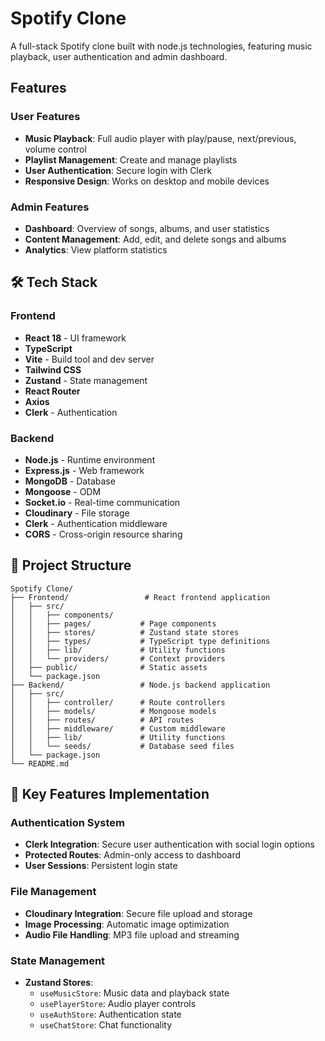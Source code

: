 # Spotify Clone

A full-stack Spotify clone built with node.js technologies, featuring music playback, user authentication and admin dashboard.

##  Features

### User Features
- **Music Playback**: Full audio player with play/pause, next/previous, volume control
- **Playlist Management**: Create and manage playlists
- **User Authentication**: Secure login with Clerk
- **Responsive Design**: Works on desktop and mobile devices


### Admin Features
- **Dashboard**: Overview of songs, albums, and user statistics
- **Content Management**: Add, edit, and delete songs and albums
- **Analytics**: View platform statistics

## 🛠️ Tech Stack

### Frontend
- **React 18** - UI framework
- **TypeScript** 
- **Vite** - Build tool and dev server
- **Tailwind CSS** 
- **Zustand** - State management
- **React Router**
- **Axios** 
- **Clerk** - Authentication

### Backend
- **Node.js** - Runtime environment
- **Express.js** - Web framework
- **MongoDB** - Database
- **Mongoose** - ODM
- **Socket.io** - Real-time communication
- **Cloudinary** - File storage
- **Clerk** - Authentication middleware
- **CORS** - Cross-origin resource sharing

## 📁 Project Structure

```
Spotify Clone/
├── Frontend/                 # React frontend application
│   ├── src/
│   │   ├── components/     
│   │   ├── pages/           # Page components
│   │   ├── stores/          # Zustand state stores
│   │   ├── types/           # TypeScript type definitions
│   │   ├── lib/             # Utility functions
│   │   └── providers/       # Context providers
│   ├── public/              # Static assets
│   └── package.json
├── Backend/                 # Node.js backend application
│   ├── src/
│   │   ├── controller/      # Route controllers
│   │   ├── models/          # Mongoose models
│   │   ├── routes/          # API routes
│   │   ├── middleware/      # Custom middleware
│   │   ├── lib/             # Utility functions
│   │   └── seeds/           # Database seed files
│   └── package.json
└── README.md
```

## 🎯 Key Features Implementation

### Authentication System
- **Clerk Integration**: Secure user authentication with social login options
- **Protected Routes**: Admin-only access to dashboard
- **User Sessions**: Persistent login state

### File Management
- **Cloudinary Integration**: Secure file upload and storage
- **Image Processing**: Automatic image optimization
- **Audio File Handling**: MP3 file upload and streaming

### State Management
- **Zustand Stores**: 
  - `useMusicStore`: Music data and playback state
  - `usePlayerStore`: Audio player controls
  - `useAuthStore`: Authentication state
  - `useChatStore`: Chat functionality


